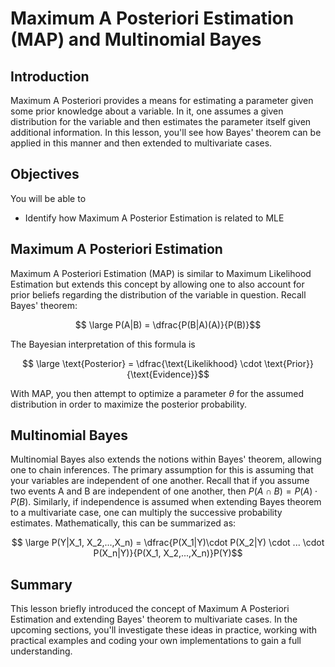 
# Maximum A Posteriori Estimation (MAP) and Multinomial Bayes

## Introduction

Maximum A Posteriori provides a means for estimating a parameter given some prior knowledge about a variable. In it, one assumes a given distribution for the variable and then estimates the parameter itself given additional information. In this lesson, you'll see how Bayes' theorem can be applied in this manner and then extended to multivariate cases.

## Objectives
You will be able to

* Identify how Maximum A Posterior Estimation is related to MLE

## Maximum A Posteriori Estimation

Maximum A Posteriori Estimation (MAP) is similar to Maximum Likelihood Estimation but extends this concept by allowing one to also account for prior beliefs regarding the distribution of the variable in question. Recall Bayes' theorem:  

$$ \large P(A|B) = \dfrac{P(B|A)(A)}{P(B)}$$

The Bayesian interpretation of this formula is

$$ \large \text{Posterior} = \dfrac{\text{Likelikhood} \cdot \text{Prior}}{\text{Evidence}}$$

With MAP, you then attempt to optimize a parameter $\theta$ for the assumed distribution in order to maximize the posterior probability. 

## Multinomial Bayes

Multinomial Bayes also extends the notions within Bayes' theorem, allowing one to chain inferences. The primary assumption for this is assuming that your variables are independent of one another. Recall that if you assume two events A and B are independent of one another, then $P(A \cap B) = P(A)\cdot P(B)$. Similarly, if independence is assumed when extending Bayes theorem to a multivariate case, one can multiply the successive probability estimates. Mathematically, this can be summarized as:  

$$ \large P(Y|X_1, X_2,...,X_n) = \dfrac{P(X_1|Y)\cdot P(X_2|Y) \cdot ... \cdot P(X_n|Y)}{P(X_1, X_2,...,X_n)}P(Y)$$

## Summary

This lesson briefly introduced the concept of Maximum A Posteriori Estimation and extending Bayes' theorem to multivariate cases. In the upcoming sections, you'll investigate these ideas in practice, working with practical examples and coding your own implementations to gain a full understanding.
